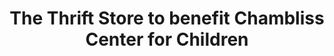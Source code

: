---
title: "The Thrift Store to benefit Chambliss Center for Children"
url: /chattanooga/the-thrift-store-to-benefit-chambliss-center-for-children/
shop: variety store
---